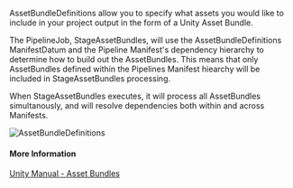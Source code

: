 AssetBundleDefinitions allow you to specify what assets you would like to include in your project output in the form of a Unity Asset Bundle.

The PipelineJob, StageAssetBundles, will use the AssetBundleDefinitions ManifestDatum and the Pipeline Manifest's dependency hierarchy to determine how to build out the AssetBundles.
This means that only AssetBundles defined within the Pipelines Manifest hiearchy will be included in StageAssetBundles processing.

When StageAssetBundles executes, it will process all AssetBundles simultanously, and will resolve dependencies both within and across Manifests.

![AssetBundleDefinitions](Packages/com.passivepicasso.thunderkit/Documentation/graphics/ManifestDatums/AssetBundleDefinitions.png)

#### More Information

[Unity Manual - Asset Bundles](https://docs.unity3d.com/2018.4/Documentation/Manual/AssetBundlesIntro.html)